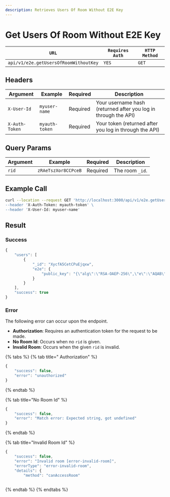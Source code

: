 ```yaml
---
description: Retrieves Users Of Room Without E2E Key
---
```


# Get Users Of Room Without E2E Key

| `URL`                                 | `Requires Auth` | `HTTP Method` |
| ------------------------------------- | --------------- | ------------- |
| `api/v1/e2e.getUsersOfRoomWithoutKey` | `YES`           | `GET`         |

## Headers

| Argument       | Example        | Required | Description                                                    |
| -------------- | -------------- | -------- | -------------------------------------------------------------- |
| `X-User-Id`    | `myuser-name`  | Required | Your username hash (returned after you log in through the API) |
| `X-Auth-Token` | `myauth-token` | Required | Your token (returned after you log in through the API)         |

## Query Params

| Argument | Example             | Required | Description     |
| -------- | ------------------- | -------- | --------------- |
| `rid`    | `zRAeTszXor8CCPceB` | Required | The room `_id`. |

## Example Call

```bash
curl --location --request GET 'http://localhost:3000/api/v1/e2e.getUsersOfRoomWithoutKey\
--header 'X-Auth-Token: myauth-token' \
--header 'X-User-Id: myuser-name'
```

## Result

### Success

```javascript
{
    "users": [
        {
            "_id": "XycfA5CetCPuEjqxw",
            "e2e": {
                "public_key": "{\"alg\":\"RSA-OAEP-256\",\"e\":\"AQAB\",\"ext\":true,\"key_ops\":[\"encrypt\"],\"kty\":\"RSA\",\"n\":\"oMO9ydjRxD3JzcAgMvyBZAc_pIOBIxOLVUChZ8mB3JNtLREC751hHT-WPZVZquWA6X4CihHejFfpIyAD_w-0MIToudTGO-f1aeE4Wc9-SBKjSQPphCuZMTwZ7iRtfUwHeGy5yM94uQPp07sEi9BmJSZqHscHc-6G520MyBhNU6uznQf-Sp85Q4etl4Ifs09khM-VMnBqKwh2QJx8w0880Vc3Zufve6udg0aSQ\"}"
            }
        }
    ],
    "success": true
}
```

### Error

The following error can occur upon the endpoint.

* **Authorization**: Requires an authentication token for the request to be made.
* **No Room Id**: Occurs when no `rid` is given.
* **Invalid Room**: Occurs when the given `rid` is invalid.

{% tabs %}
{% tab title=" Authorization" %}
```javascript
{
    "success": false,
    "error": "unauthorized"
}
```
{% endtab %}

{% tab title="No Room Id" %}
```javascript
{
    "success": false,
    "error": "Match error: Expected string, got undefined"
}
```
{% endtab %}

{% tab title="Invalid Room Id" %}
```javascript
{
    "success": false,
    "error": "Invalid room [error-invalid-room]",
    "errorType": "error-invalid-room",
    "details": {
        "method": "canAccessRoom"
    
```
{% endtab %}
{% endtabs %}
